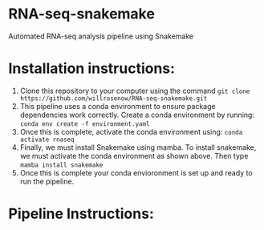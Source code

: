 # RNA-seq-snakemake
Automated RNA-seq analysis pipeline using Snakemake

# Installation instructions:
1. Clone this repository to your computer using the command `git clone https://github.com/willrosenow/RNA-seq-snakemake.git`
2. This pipeline uses a conda environment to ensure package dependencies work correctly. Create a conda environment by running: `conda env create -f environment.yaml`
3. Once this is complete, activate the conda environment using: `conda activate rnaseq`
4. Finally, we must install Snakemake using mamba. To install snakemake, we must activate the conda environment as shown above. Then type `mamba install snakemake`
5. Once this is complete your conda envioronment is set up and ready to run the pipeline.

# Pipeline Instructions:

